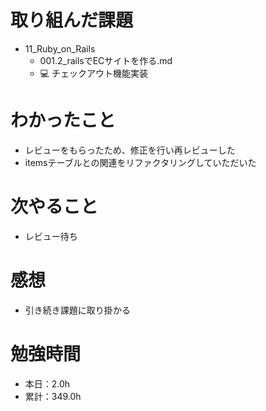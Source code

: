 # 取り組んだ課題
* 11_Ruby_on_Rails
  * 001.2_railsでECサイトを作る.md
  * 💻 チェックアウト機能実装

# わかったこと
* レビューをもらったため、修正を行い再レビューした
* itemsテーブルとの関連をリファクタリングしていただいた

# 次やること
* レビュー待ち

# 感想
* 引き続き課題に取り掛かる

# 勉強時間
* 本日：2.0h
* 累計：349.0h
